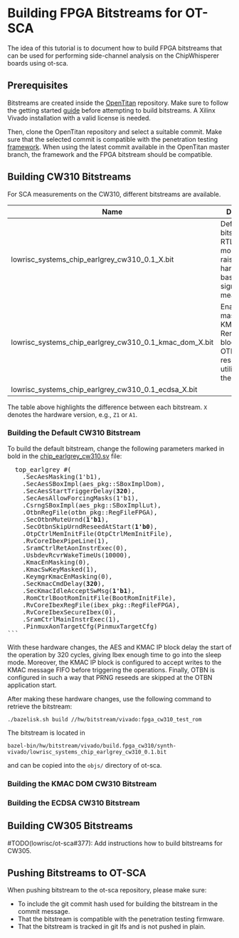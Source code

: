 # Building FPGA Bitstreams for OT-SCA

The idea of this tutorial is to document how to build FPGA bitstreams that can be used for performing side-channel analysis on the ChipWhisperer boards using ot-sca.

## Prerequisites

Bitstreams are created inside the [OpenTitan](https://github.com/lowRISC/OpenTitan) repository.
Make sure to follow the getting started [guide](https://opentitan.org/book/doc/getting_started/index.html) before attempting to build bitstreams.
A Xilinx Vivado installation with a valid license is needed.

Then, clone the OpenTitan repository and select a suitable commit. Make sure that the selected commit is compatible with the penetration testing [framework](https://github.com/lowRISC/opentitan/tree/master/sw/device/tests/penetrationtests).
When using the latest commit available in the OpenTitan master branch, the framework and the FPGA bitstream should be compatible. 


## Building CW310 Bitstreams

For SCA measurements on the CW310, different bitstreams are available.

| Name                                                   | Description                                                                                              |
|--------------------------------------------------------|----------------------------------------------------------------------------------------------------------|
| lowrisc_systems_chip_earlgrey_cw310_0.1_X.bit          | Default bitstream. AES RTL is modified to raise a hardware-based trigger signal for SCA measurements.    |
| lowrisc_systems_chip_earlgrey_cw310_0.1_kmac_dom_X.bit | Enables DOM masking for KMAC. Removes some blocks (e.g., OTBN) to save resource utilization on the FPGA. |
| lowrisc_systems_chip_earlgrey_cw310_0.1_ecdsa_X.bit    |                                                                                                          |

The table above highlights the difference between each bitstream.
`X` denotes the hardware version, e.g., `Z1` or `A1`.

### Building the Default CW310 Bitstream

To build the default bitstream, change the following parameters marked in bold in the [chip_earlgrey_cw310.sv](https://github.com/lowRISC/opentitan/blob/master/hw/top_earlgrey/rtl/autogen/chip_earlgrey_cw310.sv) file:

<pre>
  top_earlgrey #(
    .SecAesMasking(1'b1),
    .SecAesSBoxImpl(aes_pkg::SBoxImplDom),
    .SecAesStartTriggerDelay(<b>320</b>),
    .SecAesAllowForcingMasks(1'b1),
    .CsrngSBoxImpl(aes_pkg::SBoxImplLut),
    .OtbnRegFile(otbn_pkg::RegFileFPGA),
    .SecOtbnMuteUrnd(<b>1'b1</b>),
    .SecOtbnSkipUrndReseedAtStart(<b>1'b0</b>),
    .OtpCtrlMemInitFile(OtpCtrlMemInitFile),
    .RvCoreIbexPipeLine(1),
    .SramCtrlRetAonInstrExec(0),
    .UsbdevRcvrWakeTimeUs(10000),
    .KmacEnMasking(0),
    .KmacSwKeyMasked(1),
    .KeymgrKmacEnMasking(0),
    .SecKmacCmdDelay(<b>320</b>),
    .SecKmacIdleAcceptSwMsg(<b>1'b1</b>),
    .RomCtrlBootRomInitFile(BootRomInitFile),
    .RvCoreIbexRegFile(ibex_pkg::RegFileFPGA),
    .RvCoreIbexSecureIbex(0),
    .SramCtrlMainInstrExec(1),
    .PinmuxAonTargetCfg(PinmuxTargetCfg)
```
</pre>

With these hardware changes, the AES and KMAC IP block delay the start of the operation by 320 cycles, giving Ibex enough time to go into the sleep mode.
Moreover, the KMAC IP block is configured to accept writes to the KMAC message FIFO before triggering the operations.
Finally, OTBN is configured in such a way that PRNG reseeds are skipped at the OTBN application start.

After making these  hardware changes, use the following command to retrieve the bitstream:

```console
./bazelisk.sh build //hw/bitstream/vivado:fpga_cw310_test_rom
```

The bitstream is located in
```console
bazel-bin/hw/bitstream/vivado/build.fpga_cw310/synth-vivado/lowrisc_systems_chip_earlgrey_cw310_0.1.bit
```
and can be copied into the `objs/` directory of ot-sca.

### Building the KMAC DOM CW310 Bitstream

### Building the ECDSA CW310 Bitstream

## Building CW305 Bitstreams

#TODO(lowrisc/ot-sca#377): Add instructions how to build bitstreams for CW305.

## Pushing Bitstreams to OT-SCA

When pushing bitstream to the ot-sca repository, please make sure:
- To include the git commit hash used for building the bitstream in the commit message.
- That the bitstream is compatible with the penetration testing firmware.
- That the bitstream is tracked in git lfs and is not pushed in plain.
